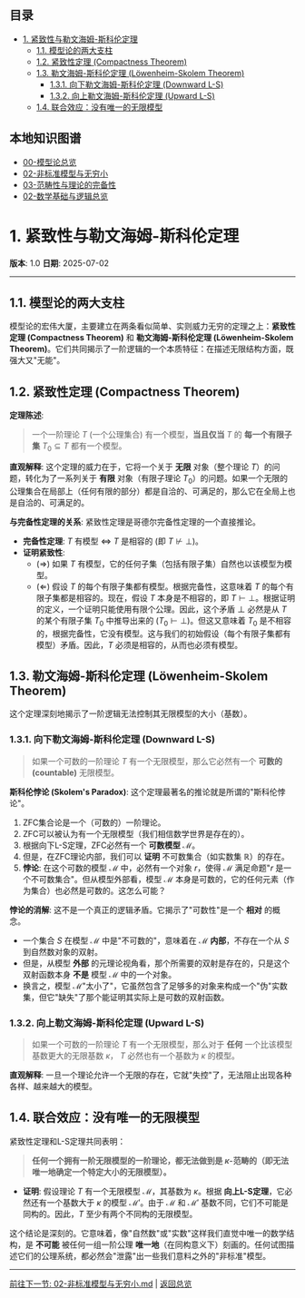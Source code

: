 <!-- 本地目录区块 -->
## 目录

- [1. 紧致性与勒文海姆-斯科伦定理](#1-紧致性与勒文海姆-斯科伦定理)
  - [1.1. 模型论的两大支柱](#11-模型论的两大支柱)
  - [1.2. 紧致性定理 (Compactness Theorem)](#12-紧致性定理-compactness-theorem)
  - [1.3. 勒文海姆-斯科伦定理 (Löwenheim-Skolem Theorem)](#13-勒文海姆-斯科伦定理-löwenheim-skolem-theorem)
    - [1.3.1. 向下勒文海姆-斯科伦定理 (Downward L-S)](#131-向下勒文海姆-斯科伦定理-downward-l-s)
    - [1.3.2. 向上勒文海姆-斯科伦定理 (Upward L-S)](#132-向上勒文海姆-斯科伦定理-upward-l-s)
  - [1.4. 联合效应：没有唯一的无限模型](#14-联合效应没有唯一的无限模型)

<!-- 本地知识图谱区块 -->
## 本地知识图谱

- [00-模型论总览](./00-模型论总览.md)
- [02-非标准模型与无穷小](./02-非标准模型与无穷小.md)
- [03-范畴性与理论的完备性](./03-范畴性与理论的完备性.md)
- [02-数学基础与逻辑总览](../00-数学基础与逻辑总览.md)

# 1. 紧致性与勒文海姆-斯科伦定理

**版本**: 1.0
**日期**: 2025-07-02

---

## 1.1. 模型论的两大支柱

模型论的宏伟大厦，主要建立在两条看似简单、实则威力无穷的定理之上：**紧致性定理 (Compactness Theorem)** 和 **勒文海姆-斯科伦定理 (Löwenheim-Skolem Theorem)**。它们共同揭示了一阶逻辑的一个本质特征：在描述无限结构方面，既强大又"无能"。

## 1.2. 紧致性定理 (Compactness Theorem)

**定理陈述**:
> 一个一阶理论 $T$ (一个公理集合) 有一个模型，**当且仅当** $T$ 的 **每一个有限子集** $T_0 \subseteq T$ 都有一个模型。

**直观解释**:
这个定理的威力在于，它将一个关于 **无限** 对象（整个理论 $T$）的问题，转化为了一系列关于 **有限** 对象（有限子理论 $T_0$）的问题。如果一个无限的公理集合在局部上（任何有限的部分）都是自洽的、可满足的，那么它在全局上也是自洽的、可满足的。

**与完备性定理的关系**:
紧致性定理是哥德尔完备性定理的一个直接推论。

- **完备性定理**: $T$ 有模型 $\iff$ $T$ 是相容的 (即 $T \not\vdash \bot$)。
- **证明紧致性**:
  - ($\Rightarrow$) 如果 $T$ 有模型，它的任何子集（包括有限子集）自然也以该模型为模型。
  - ($\Leftarrow$) 假设 $T$ 的每个有限子集都有模型。根据完备性，这意味着 $T$ 的每个有限子集都是相容的。现在，假设 $T$ 本身是不相容的，即 $T \vdash \bot$。根据证明的定义，一个证明只能使用有限个公理。因此，这个矛盾 $\bot$ 必然是从 $T$ 的某个有限子集 $T_0$ 中推导出来的 ($T_0 \vdash \bot$)。但这又意味着 $T_0$ 是不相容的，根据完备性，它没有模型。这与我们的初始假设（每个有限子集都有模型）矛盾。因此，$T$ 必须是相容的，从而也必须有模型。

## 1.3. 勒文海姆-斯科伦定理 (Löwenheim-Skolem Theorem)

这个定理深刻地揭示了一阶逻辑无法控制其无限模型的大小（基数）。

### 1.3.1. 向下勒文海姆-斯科伦定理 (Downward L-S)

> 如果一个可数的一阶理论 $T$ 有一个无限模型，那么它必然有一个 **可数的 (countable)** 无限模型。

**斯科伦悖论 (Skolem's Paradox)**:
这个定理最著名的推论就是所谓的"斯科伦悖论"。

1. ZFC集合论是一个（可数的）一阶理论。
2. ZFC可以被认为有一个无限模型（我们相信数学世界是存在的）。
3. 根据向下L-S定理，ZFC必然有一个 **可数模型** $\mathcal{M}$。
4. 但是，在ZFC理论内部，我们可以 **证明** 不可数集合（如实数集 $\mathbb{R}$）的存在。
5. **悖论**: 在这个可数的模型 $\mathcal{M}$ 中，必然有一个对象 $r$，使得 $\mathcal{M}$ 满足命题"$r$ 是一个不可数集合"。但从模型外部看，模型 $\mathcal{M}$ 本身是可数的，它的任何元素（作为集合）也必然是可数的。这怎么可能？

**悖论的消解**:
这不是一个真正的逻辑矛盾。它揭示了"可数性"是一个 **相对** 的概念。

- 一个集合 $S$ 在模型 $\mathcal{M}$ 中是"不可数的"，意味着在 $\mathcal{M}$ **内部**，不存在一个从 $S$ 到自然数对象的双射。
- 但是，从模型 **外部** 的元理论视角看，那个所需要的双射是存在的，只是这个双射函数本身 **不是** 模型 $\mathcal{M}$ 中的一个对象。
- 换言之，模型 $\mathcal{M}$"太小了"，它虽然包含了足够多的对象来构成一个"伪"实数集，但它"缺失"了那个能证明其实际上是可数的双射函数。

### 1.3.2. 向上勒文海姆-斯科伦定理 (Upward L-S)

> 如果一个可数的一阶理论 $T$ 有一个无限模型，那么对于 **任何** 一个比该模型基数更大的无限基数 $\kappa$， $T$ 必然也有一个基数为 $\kappa$ 的模型。

**直观解释**:
一旦一个理论允许一个无限的存在，它就"失控"了，无法阻止出现各种各样、越来越大的模型。

## 1.4. 联合效应：没有唯一的无限模型

紧致性定理和L-S定理共同表明：
> **任何一个拥有一阶无限模型的一阶理论，都无法做到是 $\kappa$-范畴的（即无法唯一地确定一个特定大小的无限模型）。**

- **证明**: 假设理论 $T$ 有一个无限模型 $\mathcal{M}$，其基数为 $\kappa$。根据 **向上L-S定理**，它必然还有一个基数大于 $\kappa$ 的模型 $\mathcal{M}'$。由于 $\mathcal{M}$ 和 $\mathcal{M}'$ 基数不同，它们不可能是同构的。因此，$T$ 至少有两个不同构的无限模型。

这个结论是深刻的。它意味着，像"自然数"或"实数"这样我们直觉中唯一的数学结构，是 **不可能** 被任何一组一阶公理 **唯一地**（在同构意义下）刻画的。任何试图描述它们的公理系统，都必然会"泄露"出一些我们意料之外的"非标准"模型。

---
[前往下一节: 02-非标准模型与无穷小.md](./02-非标准模型与无穷小.md) | [返回总览](./00-模型论总览.md)
